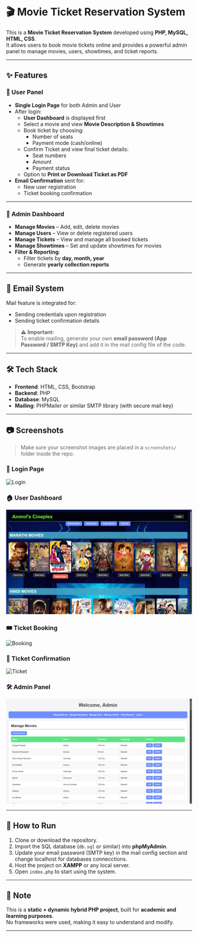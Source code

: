 # 🎬 Movie Ticket Reservation System

This is a **Movie Ticket Reservation System** developed using **PHP, MySQL, HTML, CSS**.  
It allows users to book movie tickets online and provides a powerful admin panel to manage movies, users, showtimes, and ticket reports.

---

## ✨ Features

### 👤 User Panel

- **Single Login Page** for both Admin and User  
- After login:
  - **User Dashboard** is displayed first
  - Select a movie and view **Movie Description & Showtimes**
  - Book ticket by choosing:
    - Number of seats  
    - Payment mode (cash/online)
  - Confirm Ticket and view final ticket details:
    - Seat numbers  
    - Amount  
    - Payment status
  - Option to **Print or Download Ticket as PDF**
- **Email Confirmation** sent for:
  - New user registration
  - Ticket booking confirmation

---

### 🔐 Admin Dashboard

- **Manage Movies** – Add, edit, delete movies
- **Manage Users** – View or delete registered users
- **Manage Tickets** – View and manage all booked tickets
- **Manage Showtimes** – Set and update showtimes for movies
- **Filter & Reporting**:
  - Filter tickets by **day, month, year**
  - Generate **yearly collection reports**

---

## 📧 Email System

Mail feature is integrated for:

- Sending credentials upon registration
- Sending ticket confirmation details

> ⚠️ **Important:**  
> To enable mailing, generate your own **email password (App Password / SMTP Key)** and add it in the mail config file of the code.

---

## 🛠️ Tech Stack

- **Frontend**: HTML, CSS, Bootstrap  
- **Backend**: PHP  
- **Database**: MySQL  
- **Mailing**: PHPMailer or similar SMTP library (with secure mail key)

---

## 📷 Screenshots

> Make sure your screenshot images are placed in a `screenshots/` folder inside the repo.

### 🔐 Login Page  
![Login](screenshots/login.png)

### 🏠 User Dashboard  
![Dashboard](screenshots/user_dashboard.png)

### 🎟️ Ticket Booking  
![Booking](screenshots/booking.png)

### 🧾 Ticket Confirmation  
![Ticket](screenshots/ticket.png)

### 🛠️ Admin Panel  
![Admin](screenshots/admin_dashboard.png)

---

## 🚀 How to Run

1. Clone or download the repository.
2. Import the SQL database (`db.sql` or similar) into **phpMyAdmin**.
3. Update your email password (SMTP key) in the mail config section and change localhost for databases connecctions.
4. Host the project on **XAMPP** or any local server.
5. Open `index.php` to start using the system.

---

## 📌 Note

This is a **static + dynamic hybrid PHP project**, built for **academic and learning purposes**.  
No frameworks were used, making it easy to understand and modify.

---
